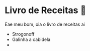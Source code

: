 # Livro de Receitas :hatched_chick:

 Eae meu bom, oia o livro de receitas ai

- Strogonoff
- Galinha a cabidela
- 
